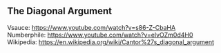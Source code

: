 ## The Diagonal Argument

Vsauce: https://www.youtube.com/watch?v=s86-Z-CbaHA  
Numberphile: https://www.youtube.com/watch?v=elvOZm0d4H0  
Wikipedia: https://en.wikipedia.org/wiki/Cantor%27s_diagonal_argument  
